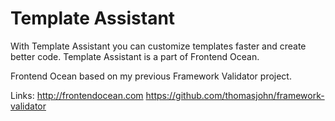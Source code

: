 # Template Assistant
With Template Assistant you can customize templates faster and create better code.
Template Assistant is a part of Frontend Ocean.

Frontend Ocean based on my previous Framework Validator project.

Links:
http://frontendocean.com
https://github.com/thomasjohn/framework-validator
